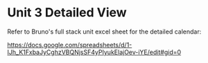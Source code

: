 # Unit 3 Detailed View

Refer to Bruno's full stack unit excel sheet for the detailed calendar:

https://docs.google.com/spreadsheets/d/1-IJh_K1FxbaJyCghzVBQNjsSF4yPIyukElajOev-iYE/edit#gid=0
